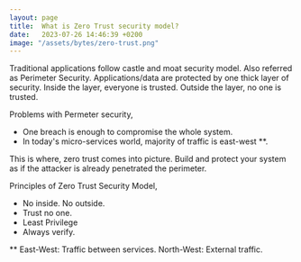 ```yaml
---
layout: page
title:  What is Zero Trust security model?
date:   2023-07-26 14:46:39 +0200
image: "/assets/bytes/zero-trust.png"
---
```


Traditional applications follow castle and moat security model. Also referred as Perimeter Security. Applications/data are protected by one thick layer of security. Inside the layer, everyone is trusted. Outside the layer, no one is trusted.

Problems with Permeter security,

- One breach is enough to compromise the whole system.
- In today's micro-services world, majority of traffic is east-west **.

This is where, zero trust comes into picture. Build and protect your system as if the attacker is already penetrated the perimeter.

Principles of Zero Trust Security Model,

- No inside. No outside.
- Trust no one.
- Least Privilege
- Always verify.

** East-West: Traffic between services. North-West: External traffic.